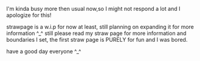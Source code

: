 I'm kinda busy more then usual now,so I might not respond a lot and I apologize for this! 

strawpage is a w.i.p for now at least, still planning on expanding it for more information ^_^
still please read my straw page for more information and boundaries I set, the first straw page is PURELY for fun and I was bored. 

have a good day everyone ^_^
